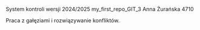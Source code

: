 System kontroli wersji 2024/2025
my_first_repo_GIT_3
Anna Żurańska  4710

Praca z gałęziami i rozwiązywanie konfliktów.
